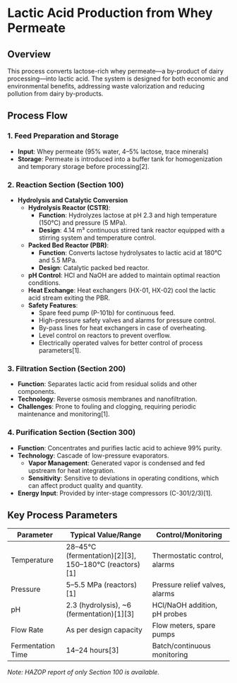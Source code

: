 # Lactic Acid Production from Whey Permeate

## Overview

This process converts lactose-rich whey permeate—a by-product of dairy processing—into lactic acid. The system is designed for both economic and environmental benefits, addressing waste valorization and reducing pollution from dairy by-products.

## Process Flow

### 1. **Feed Preparation and Storage**

- **Input**: Whey permeate (95% water, 4–5% lactose, trace minerals)
- **Storage**: Permeate is introduced into a buffer tank for homogenization and temporary storage before processing[2].

### 2. **Reaction Section (Section 100)**

- **Hydrolysis and Catalytic Conversion**
  - **Hydrolysis Reactor (CSTR)**: 
    - **Function**: Hydrolyzes lactose at pH 2.3 and high temperature (150°C) and pressure (5 MPa).
    - **Design**: 4.14 m³ continuous stirred tank reactor equipped with a stirring system and temperature control.
  - **Packed Bed Reactor (PBR)**: 
    - **Function**: Converts lactose hydrolysates to lactic acid at 180°C and 5.5 MPa.
    - **Design**: Catalytic packed bed reactor.
  - **pH Control**: HCl and NaOH are added to maintain optimal reaction conditions.
  - **Heat Exchange**: Heat exchangers (HX-01, HX-02) cool the lactic acid stream exiting the PBR.
  - **Safety Features**:
    - Spare feed pump (P-101b) for continuous feed.
    - High-pressure safety valves and alarms for pressure control.
    - By-pass lines for heat exchangers in case of overheating.
    - Level control on reactors to prevent overflow.
    - Electrically operated valves for better control of process parameters[1].

### 3. **Filtration Section (Section 200)**

- **Function**: Separates lactic acid from residual solids and other components.
- **Technology**: Reverse osmosis membranes and nanofiltration.
- **Challenges**: Prone to fouling and clogging, requiring periodic maintenance and monitoring[1].

### 4. **Purification Section (Section 300)**

- **Function**: Concentrates and purifies lactic acid to achieve 99% purity.
- **Technology**: Cascade of low-pressure evaporators.
  - **Vapor Management**: Generated vapor is condensed and fed upstream for heat integration.
  - **Sensitivity**: Sensitive to deviations in operating conditions, which can affect product quality and quantity.
- **Energy Input**: Provided by inter-stage compressors (C-301/2/3)[1].

## Key Process Parameters

| Parameter           | Typical Value/Range         | Control/Monitoring             |
|---------------------|----------------------------|-------------------------------|
| Temperature         | 28–45°C (fermentation)[2][3], 150–180°C (reactors)[1] | Thermostatic control, alarms  |
| Pressure            | 5–5.5 MPa (reactors)[1]    | Pressure relief valves, alarms |
| pH                  | 2.3 (hydrolysis), ~6 (fermentation)[1][3] | HCl/NaOH addition, pH probes  |
| Flow Rate           | As per design capacity      | Flow meters, spare pumps       |
| Fermentation Time   | 14–24 hours[3]             | Batch/continuous monitoring    |


 *Note: HAZOP report of only Section 100 is available.*